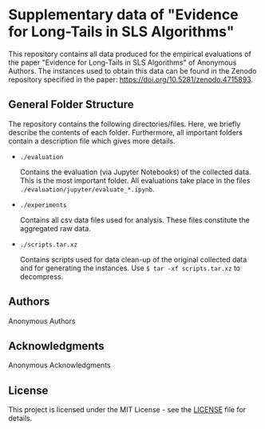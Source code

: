 # Supplementary data of "Evidence for Long-Tails in SLS Algorithms"

This repository contains all data produced for the empirical evaluations of the paper "Evidence for Long-Tails in SLS Algorithms" of Anonymous Authors.
The instances used to obtain this data can be found in the Zenodo repository specified in the paper: https://doi.org/10.5281/zenodo.4715893.

## General Folder Structure

The repository contains the following directories/files.
Here, we briefly describe the contents of each folder.
Furthermore, all important folders contain a description file which gives more details.

* `./evaluation`

	Contains the evaluation (via Jupyter Notebooks) of the collected data.
	This is the most important folder.
	All evaluations take place in the files `./evaluation/jupyter/evaluate_*.ipynb`.

* `./experiments`

	Contains all csv data files used for analysis. These files constitute the aggregated raw data.

* `./scripts.tar.xz`

	Contains scripts used for data clean-up of the original collected data and for generating the instances.
	Use `$ tar -xf scripts.tar.xz` to decompress.
	

## Authors

Anonymous Authors

## Acknowledgments

Anonymous Acknowledgments

## License

This project is licensed under the MIT License - see the [LICENSE](LICENSE) file for details.
